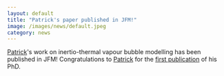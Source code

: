 ```yaml
---
layout: default
title: "Patrick's paper published in JFM!"
image: /images/news/default.jpeg
category: news
---
```

[Patrick]'s work on inertio-thermal vapour bubble modelling has been published in JFM! Congratulations to [Patrick] for the [first publication] of his PhD.

[Patrick]: /team/sullivan-patrick
[first publication]: /papers/paper/inertio-thermal-bubble/
